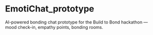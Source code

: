 # EmotiChat_prototype
AI-powered bonding chat prototype for the Build to Bond hackathon — mood check-in, empathy points, bonding rooms.
